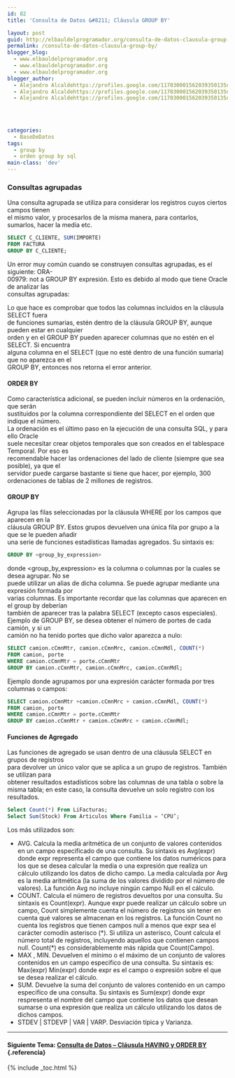 ```yaml
---
id: 82
title: 'Consulta de Datos &#8211; Cláusula GROUP BY'

layout: post
guid: http://elbauldelprogramador.org/consulta-de-datos-clausula-group-by/
permalink: /consulta-de-datos-clausula-group-by/
blogger_blog:
  - www.elbauldelprogramador.org
  - www.elbauldelprogramador.org
  - www.elbauldelprogramador.org
blogger_author:
  - Alejandro Alcaldehttps://profiles.google.com/117030001562039350135noreply@blogger.com
  - Alejandro Alcaldehttps://profiles.google.com/117030001562039350135noreply@blogger.com
  - Alejandro Alcaldehttps://profiles.google.com/117030001562039350135noreply@blogger.com

  
  
  
categories:
  - BaseDeDatos
tags:
  - group by
  - orden group by sql
main-class: 'dev'
---
```

<div class="icosql">
</div>

### Consultas agrupadas

Una consulta agrupada se utiliza para considerar los registros cuyos ciertos campos tienen  
el mismo valor, y procesarlos de la misma manera, para contarlos, sumarlos, hacer la media etc.

```sql
SELECT C_CLIENTE, SUM(IMPORTE)
FROM FACTURA
GROUP BY C_CLIENTE;

```

  
<!--ad-->

  
Un error muy común cuando se construyen consultas agrupadas, es el siguiente: ORA-  
00979: not a GROUP BY expresión. Esto es debido al modo que tiene Oracle de analizar las  
consultas agrupadas:

Lo que hace es comprobar que todos las columnas incluidos en la cláusula SELECT fuera  
de funciones sumarias, estén dentro de la cláusula GROUP BY, aunque pueden estar en cualquier  
orden y en el GROUP BY pueden aparecer columnas que no estén en el SELECT. Si encuentra  
alguna columna en el SELECT (que no esté dentro de una función sumaria) que no aparezca en el  
GROUP BY, entonces nos retorna el error anterior.

#### ORDER BY

Como característica adicional, se pueden incluir números en la ordenación, que serán  
sustituidos por la columna correspondiente del SELECT en el orden que indique el número.  
La ordenación es el último paso en la ejecución de una consulta SQL, y para ello Oracle  
suele necesitar crear objetos temporales que son creados en el tablespace Temporal. Por eso es  
recomendable hacer las ordenaciones del lado de cliente (siempre que sea posible), ya que el  
servidor puede cargarse bastante si tiene que hacer, por ejemplo, 300 ordenaciones de tablas de 2 millones de registros.

#### GROUP BY

Agrupa las filas seleccionadas por la cláusula WHERE por los campos que aparecen en la  
cláusula GROUP BY. Estos grupos devuelven una única fila por grupo a la que se le pueden añadir  
una serie de funciones estadísticas llamadas agregados. Su sintaxis es:

```sql
GROUP BY <group_by_expression>

```

donde <group\_by\_expression> es la columna o columnas por la cuales se desea agrupar. No se  
puede utilizar un alias de dicha columna. Se puede agrupar mediante una expresión formada por  
varias columnas. Es importante recordar que las columnas que aparecen en el group by deberían  
también de aparecer tras la palabra SELECT (excepto casos especiales).  
Ejemplo de GROUP BY, se desea obtener el número de portes de cada camión, y si un  
camión no ha tenido portes que dicho valor aparezca a nulo:

```sql
SELECT camion.cCmnMtr, camion.cCmnMrc, camion.cCmnMdl, COUNT(*)
FROM camion, porte
WHERE camion.cCmnMtr = porte.cCmnMtr
GROUP BY camion.cCmnMtr, camion.cCmnMrc, camion.cCmnMdl;

```

Ejemplo donde agrupamos por una expresión carácter formada por tres columnas o campos:

```sql
SELECT camion.cCmnMtr +camion.cCmnMrc + camion.cCmnMdl, COUNT(*)
FROM camion, porte
WHERE camion.cCmnMtr = porte.cCmnMtr
GROUP BY camion.cCmnMtr + camion.cCmnMrc + camion.cCmnMdl;

```



#### Funciones de Agregado

Las funciones de agregado se usan dentro de una cláusula SELECT en grupos de registros  
para devolver un único valor que se aplica a un grupo de registros. También se utilizan para  
obtener resultados estadísticos sobre las columnas de una tabla o sobre la misma tabla; en este caso, la consulta devuelve un solo registro con los resultados.

```sql
Select Count(*) From LiFacturas;
Select Sum(Stock) From Articulos Where Familia = ‘CPU’;

```

Los más utilizados son:

  * AVG. Calcula la media aritmética de un conjunto de valores contenidos en un campo especificado de una consulta. Su sintaxis es Avg(expr) donde expr representa el campo que contiene los datos numéricos para los que se desea calcular la media o una expresión que realiza un cálculo utilizando los datos de dicho campo. La media calculada por Avg es la media aritmética (la suma de los valores dividido por el número de valores). La función Avg no incluye ningún campo Null en el cálculo. 
  * COUNT. Calcula el número de registros devueltos por una consulta. Su sintaxis es Count(expr). Aunque expr puede realizar un cálculo sobre un campo, Count simplemente cuenta el número de registros sin tener en cuenta qué valores se almacenan en los registros. La función Count no cuenta los registros que tienen campos null a menos que expr sea el carácter comodín asterisco (\*). Si utiliza un asterisco, Count calcula el número total de registros, incluyendo aquellos que contienen campos null. Count(\*) es considerablemente más rápida que Count(Campo). 
  * MAX , MIN. Devuelven el mínimo o el máximo de un conjunto de valores contenidos en un campo especifico de una consulta. Su sintaxis es: Max(expr) Min(expr) donde expr es el campo o expresión sobre el que se desea realizar el cálculo. 
  * SUM. Devuelve la suma del conjunto de valores contenido en un campo especifico de una consulta. Su sintaxis es Sum(expr) donde expr respresenta el nombre del campo que contiene los datos que desean sumarse o una expresión que realiza un cálculo utilizando los datos de dichos campos. 
  * STDEV | STDEVP | VAR | VARP. Desviación típica y Varianza.



* * *

#### Siguiente Tema: [Consulta de Datos &#8211; Cláusula HAVING y ORDER BY][1] {.referencia}



 [1]: https://elbauldelprogramador.com/consulta-de-datos-clausula-having-y/

{% include _toc.html %}
